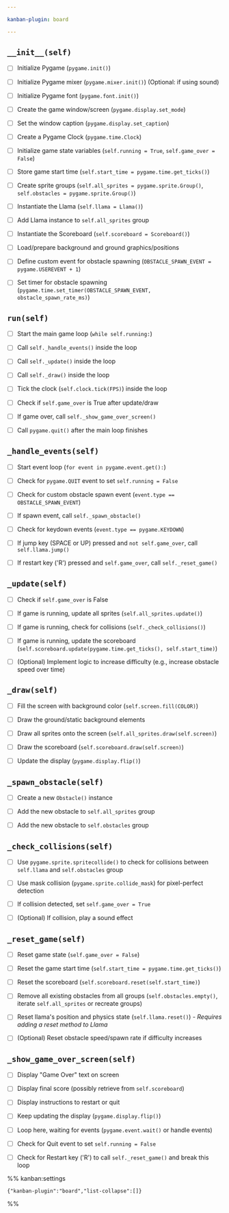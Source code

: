```yaml
---

kanban-plugin: board

---
```


## `__init__(self)`

- [ ] Initialize Pygame (`pygame.init()`)
- [ ] Initialize Pygame mixer (`pygame.mixer.init()`) (Optional: if using sound)
- [ ] Initialize Pygame font (`pygame.font.init()`)
- [ ] Create the game window/screen (`pygame.display.set_mode`)
- [ ] Set the window caption (`pygame.display.set_caption`)
- [ ] Create a Pygame Clock (`pygame.time.Clock`)
- [ ] Initialize game state variables (`self.running = True`, `self.game_over = False`)
- [ ] Store game start time (`self.start_time = pygame.time.get_ticks()`)
- [ ] Create sprite groups (`self.all_sprites = pygame.sprite.Group()`, `self.obstacles = pygame.sprite.Group()`)
- [ ] Instantiate the Llama (`self.llama = Llama()`)
- [ ] Add Llama instance to `self.all_sprites` group
- [ ] Instantiate the Scoreboard (`self.scoreboard = Scoreboard()`)
- [ ] Load/prepare background and ground graphics/positions
- [ ] Define custom event for obstacle spawning (`OBSTACLE_SPAWN_EVENT = pygame.USEREVENT + 1`)
- [ ] Set timer for obstacle spawning (`pygame.time.set_timer(OBSTACLE_SPAWN_EVENT, obstacle_spawn_rate_ms)`)


## `run(self)`

- [ ] Start the main game loop (`while self.running:`)
- [ ] Call `self._handle_events()` inside the loop
- [ ] Call `self._update()` inside the loop
- [ ] Call `self._draw()` inside the loop
- [ ] Tick the clock (`self.clock.tick(FPS)`) inside the loop
- [ ] Check if `self.game_over` is True after update/draw
- [ ] If game over, call `self._show_game_over_screen()`
- [ ] Call `pygame.quit()` after the main loop finishes


## `_handle_events(self)`

- [ ] Start event loop (`for event in pygame.event.get():`)
- [ ] Check for `pygame.QUIT` event to set `self.running = False`
- [ ] Check for custom obstacle spawn event (`event.type == OBSTACLE_SPAWN_EVENT`)
- [ ] If spawn event, call `self._spawn_obstacle()`
- [ ] Check for keydown events (`event.type == pygame.KEYDOWN`)
- [ ] If jump key (SPACE or UP) pressed and `not self.game_over`, call `self.llama.jump()`
- [ ] If restart key ('R') pressed and `self.game_over`, call `self._reset_game()`


## `_update(self)`

- [ ] Check if `self.game_over` is False
- [ ] If game is running, update all sprites (`self.all_sprites.update()`)
- [ ] If game is running, check for collisions (`self._check_collisions()`)
- [ ] If game is running, update the scoreboard (`self.scoreboard.update(pygame.time.get_ticks(), self.start_time)`)
- [ ] (Optional) Implement logic to increase difficulty (e.g., increase obstacle speed over time)


## `_draw(self)`

- [ ] Fill the screen with background color (`self.screen.fill(COLOR)`)
- [ ] Draw the ground/static background elements
- [ ] Draw all sprites onto the screen (`self.all_sprites.draw(self.screen)`)
- [ ] Draw the scoreboard (`self.scoreboard.draw(self.screen)`)
- [ ] Update the display (`pygame.display.flip()`)


## `_spawn_obstacle(self)`

- [ ] Create a new `Obstacle()` instance
- [ ] Add the new obstacle to `self.all_sprites` group
- [ ] Add the new obstacle to `self.obstacles` group


## `_check_collisions(self)`

- [ ] Use `pygame.sprite.spritecollide()` to check for collisions between `self.llama` and `self.obstacles` group
- [ ] Use mask collision (`pygame.sprite.collide_mask`) for pixel-perfect detection
- [ ] If collision detected, set `self.game_over = True`
- [ ] (Optional) If collision, play a sound effect


## `_reset_game(self)`

- [ ] Reset game state (`self.game_over = False`)
- [ ] Reset the game start time (`self.start_time = pygame.time.get_ticks()`)
- [ ] Reset the scoreboard (`self.scoreboard.reset(self.start_time)`)
- [ ] Remove all existing obstacles from all groups (`self.obstacles.empty()`, iterate `self.all_sprites` or recreate groups)
- [ ] Reset llama's position and physics state (`self.llama.reset()`) - *Requires adding a reset method to Llama*
- [ ] (Optional) Reset obstacle speed/spawn rate if difficulty increases


## `_show_game_over_screen(self)`

- [ ] Display "Game Over" text on screen
- [ ] Display final score (possibly retrieve from `self.scoreboard`)
- [ ] Display instructions to restart or quit
- [ ] Keep updating the display (`pygame.display.flip()`)
- [ ] Loop here, waiting for events (`pygame.event.wait()` or handle events)
- [ ] Check for Quit event to set `self.running = False`
- [ ] Check for Restart key ('R') to call `self._reset_game()` and break this loop




%% kanban:settings
```
{"kanban-plugin":"board","list-collapse":[]}
```
%%